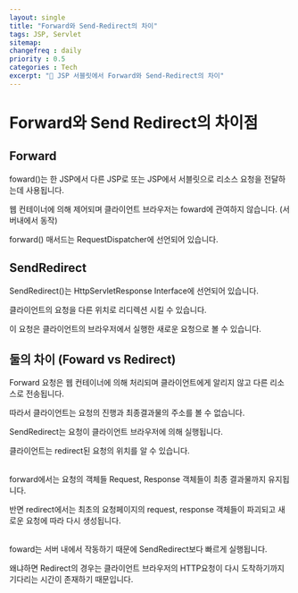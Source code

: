 ```yaml
---
layout: single
title: "Forward와 Send-Redirect의 차이"
tags: JSP, Servlet
sitemap:
changefreq : daily
priority : 0.5
categories : Tech
excerpt: "📘 JSP 서블릿에서 Forward와 Send-Redirect의 차이"
---
```

# Forward와 Send Redirect의 차이점

## Forward
foward()는 한 JSP에서 다른 JSP로 또는 JSP에서 서블릿으로 리소스 요청을 전달하는데 사용됩니다.  

웹 컨테이너에 의해 제어되며 클라이언트 브라우저는 foward에 관여하지 않습니다. (서버내에서 동작)

forward() 매서드는 RequestDispatcher에 선언되어 있습니다.  


## SendRedirect
SendRedirect()는 HttpServletResponse Interface에 선언되어 있습니다.

클라이언트의 요청을 다른 위치로 리디렉션 시킬 수 있습니다.  

이 요청은 클라이언트의 브라우저에서 실행한 새로운 요청으로 볼 수 있습니다.


## 둘의 차이 (Foward vs Redirect)
Forward 요청은 웹 컨테이너에 의해 처리되며 클라이언트에게 알리지 않고 다른 리소스로 전송됩니다.

따라서 클라이언트는 요청의 진행과 최종결과물의 주소를 볼 수 없습니다.

SendRedirect는 요청이 클라이언트 브라우저에 의해 실행됩니다.  

클라이언트는 redirect된 요청의 위치를 알 수 있습니다.  

<br>
forward에서는 요청의 객체들 Request, Response 객체들이 최종 결과물까지 유지됩니다.  

반면 redirect에서는 최초의 요청페이지의 request, response 객체들이 파괴되고 새로운 요청에 따라 다시 생성됩니다.  

<br>
foward는 서버 내에서 작동하기 때문에 SendRedirect보다 빠르게 실행됩니다. 

왜냐하면 Redirect의 경우는 클라이언트 브라우저의 HTTP요청이 다시 도착하기까지 기다리는 시간이 존재하기 때문입니다.  







